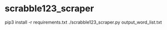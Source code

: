 # scrabble123_scraper
pip3 install -r requirements.txt
./scrabble123_scraper.py output_word_list.txt
